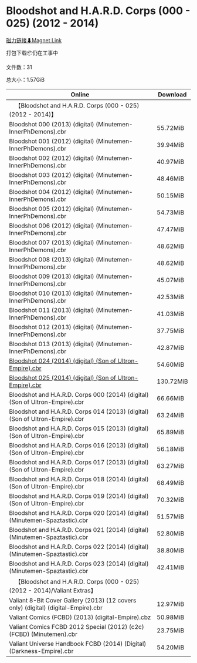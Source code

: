# Bloodshot and H.A.R.D. Corps (000 - 025) (2012 - 2014)

[磁力链接⬇Magnet Link](magnet:?xt=urn:btih:e20713d25c1e16ea6f0a02c08c6b6b134cc3bfba&dn=Bloodshot%20and%20H.A.R.D.%20Corps%20%28000%20-%20025%29%20%282012%20-%202014%29)

打包下载📦仍在工事中

文件数：31

总大小：1.57GiB

Online | Download
--- | ---
&emsp;【Bloodshot and H.A.R.D. Corps (000 - 025) (2012 - 2014)】 | 
Bloodshot 000 (2013) (digital) (Minutemen-InnerPhDemons).cbr | 55.72MiB
Bloodshot 001 (2012) (digital) (Minutemen-InnerPhDemons).cbr | 39.94MiB
Bloodshot 002 (2012) (digital) (Minutemen-InnerPhDemons).cbr | 40.97MiB
Bloodshot 003 (2012) (digital) (Minutemen-InnerPhDemons).cbr | 48.46MiB
Bloodshot 004 (2012) (digital) (Minutemen-InnerPhDemons).cbr | 50.15MiB
Bloodshot 005 (2012) (digital) (Minutemen-InnerPhDemons).cbr | 54.73MiB
Bloodshot 006 (2012) (digital) (Minutemen-InnerPhDemons).cbr | 47.47MiB
Bloodshot 007 (2013) (digital) (Minutemen-InnerPhDemons).cbr | 48.62MiB
Bloodshot 008 (2013) (digital) (Minutemen-InnerPhDemons).cbr | 48.62MiB
Bloodshot 009 (2013) (digital) (Minutemen-InnerPhDemons).cbr | 45.07MiB
Bloodshot 010 (2013) (digital) (Minutemen-InnerPhDemons).cbr | 42.53MiB
Bloodshot 011 (2013) (digital) (Minutemen-InnerPhDemons).cbr | 41.03MiB
Bloodshot 012 (2013) (digital) (Minutemen-InnerPhDemons).cbr | 37.75MiB
Bloodshot 013 (2013) (digital) (Minutemen-InnerPhDemons).cbr | 42.87MiB
[Bloodshot 024 (2014) (digital) (Son of Ultron-Empire).cbr](https://github.com/alicewish/markdown/blob/master/comic/Bloodshot-024-2014-digital-Son-of-Ultron-Empire-cbr.md) | 54.60MiB
[Bloodshot 025 (2014) (digital) (Son of Ultron-Empire).cbr](https://github.com/alicewish/markdown/blob/master/comic/Bloodshot-025-2014-digital-Son-of-Ultron-Empire-cbr.md) | 130.72MiB
Bloodshot and H.A.R.D. Corps 000 (2014) (digital) (Son of Ultron-Empire).cbr | 66.66MiB
Bloodshot and H.A.R.D. Corps 014 (2013) (digital) (Son of Ultron-Empire).cbr | 63.24MiB
Bloodshot and H.A.R.D. Corps 015 (2013) (digital) (Son of Ultron-Empire).cbr | 65.89MiB
Bloodshot and H.A.R.D. Corps 016 (2013) (digital) (Son of Ultron-Empire).cbr | 56.18MiB
Bloodshot and H.A.R.D. Corps 017 (2013) (digital) (Son of Ultron-Empire).cbr | 63.27MiB
Bloodshot and H.A.R.D. Corps 018 (2014) (digital) (Son of Ultron-Empire).cbr | 68.49MiB
Bloodshot and H.A.R.D. Corps 019 (2014) (digital) (Son of Ultron-Empire).cbr | 70.32MiB
Bloodshot and H.A.R.D. Corps 020 (2014) (digital) (Minutemen-Spaztastic).cbr | 51.57MiB
Bloodshot and H.A.R.D. Corps 021 (2014) (digital) (Minutemen-Spaztastic).cbr | 52.80MiB
Bloodshot and H.A.R.D. Corps 022 (2014) (digital) (Minutemen-Spaztastic).cbr | 38.80MiB
Bloodshot and H.A.R.D. Corps 023 (2014) (digital) (Minutemen-Spaztastic).cbr | 42.41MiB
&emsp;【Bloodshot and H.A.R.D. Corps (000 - 025) (2012 - 2014)/Valiant Extras】 | 
Valiant 8-Bit Cover Gallery (2013) (12 covers only) (digital) (digital-Empire).cbr | 12.97MiB
Valiant Comics (FCBD) (2013) (digital-Empire).cbz | 50.98MiB
Valiant Comics FCBD 2012 Special (2012) (c2c) (FCBD) (Minutemen).cbr | 23.75MiB
Valiant Universe Handbook FCBD (2014) (Digital) (Darkness-Empire).cbr | 54.20MiB